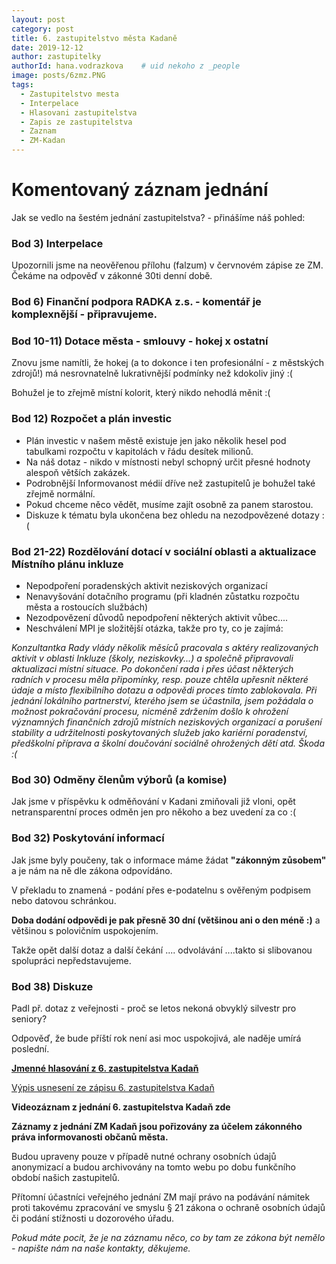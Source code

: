 ```yaml
---
layout: post
category: post
title: 6. zastupitelstvo města Kadaně
date: 2019-12-12
author: zastupitelky
authorId: hana.vodrazkova    # uid nekoho z _people
image: posts/6zmz.PNG
tags:
  - Zastupitelstvo mesta
  - Interpelace
  - Hlasovani zastupitelstva
  - Zapis ze zastupitelstva
  - Zaznam 
  - ZM-Kadan
---
```


# Komentovaný záznam jednání 

Jak se vedlo na šestém jednání zastupitelstva? - přinášíme náš pohled:   

### Bod 3) Interpelace
Upozornili jsme na neověřenou přílohu (falzum) v červnovém zápise ze ZM.
Čekáme na odpověď v zákonné 30ti denní době.

### Bod 6) Finanční podpora RADKA z.s. - komentář je komplexnější - připravujeme. 

### Bod 10-11) Dotace města - smlouvy - hokej x ostatní

Znovu jsme namítli, že hokej (a to dokonce i ten profesionální - z městských zdrojů!) má nesrovnatelně lukrativnější podmínky než kdokoliv jiný :(

Bohužel je to zřejmě místní kolorit, který nikdo nehodlá měnit :(

### Bod 12) Rozpočet a plán investic

* Plán investic v našem městě existuje jen jako několik hesel pod tabulkami rozpočtu v kapitolách v řádu desítek milionů.
* Na náš dotaz - nikdo v místnosti nebyl schopný určit přesné hodnoty alespoň větších zakázek.
* Podrobnější Informovanost médií dříve než zastupitelů je bohužel také zřejmě normální.
* Pokud chceme něco vědět, musíme zajít osobně za panem starostou.
* Diskuze k tématu byla ukončena bez ohledu na nezodpovězené dotazy :(

### Bod 21-22) Rozdělování dotací v sociální oblasti a aktualizace Místního plánu inkluze 
* Nepodpoření poradenských aktivit neziskových organizací
* Nenavyšování dotačního programu (při kladnén zůstatku rozpočtu města a rostoucích službách)
* Nezodpovězení důvodů nepodpoření některých aktivit vůbec....
* Neschválení MPI je složitější otázka, takže pro ty, co je zajímá:

*Konzultantka Rady vlády několik měsíců pracovala s aktéry realizovaných aktivit v oblasti Inkluze (školy, neziskovky...) 
a společně připravovali aktualizaci místní situace. Po dokončení rada i přes účast některých radních v procesu měla připomínky, 
resp. pouze chtěla upřesnit některé údaje a místo flexibilního dotazu a odpovědi proces tímto zablokovala.
Při jednání lokálního partnerství, kterého jsem se účastnila, jsem požádala o možnost pokračování procesu,
nicméně zdržením došlo k ohrožení významných finančních zdrojů místních neziskových organizací a porušení stability a udržitelnosti
poskytovaných služeb jako kariérní poradenství, předškolní příprava a školní doučování sociálně ohrožených dětí atd. Škoda :(*

### Bod 30) Odměny členům výborů (a komise)

Jak jsme v příspěvku k odměňování v Kadani zmiňovali již vloni, opět netransparentní proces odměn jen pro někoho a bez uvedení za co :(

### Bod 32) Poskytování informací
Jak jsme byly poučeny, tak o informace máme žádat **"zákonným zůsobem"** a je nám na ně dle zákona odpovídáno.

V překladu to znamená - podání přes e-podatelnu s ověřeným podpisem nebo datovou schránkou.

**Doba dodání odpovědi je pak přesně 30 dní (většinou ani o den méně :)** a většinou s polovičním uspokojením.

Takže opět další dotaz a další čekání .... odvolávání ....takto si slibovanou spolupráci nepředstavujeme.

### Bod 38) Diskuze

Padl př. dotaz z veřejnosti - proč se letos nekoná obvyklý silvestr pro seniory? 

Odpověď, že bude příští rok není asi moc uspokojivá, ale naděje umírá poslední.


**[Jmenné hlasování z 6. zastupitelstva Kadaň](https://drive.google.com....)**

[Výpis usnesení ze zápisu 6. zastupitelstva Kadaň](http://www.mesto-kadan.cz/obcan/9538/vypis-usneseni-ze-zapisu-z-6-zasedani-zastupitelstva-mesta) 

**Videozáznam z jednání 6. zastupitelstva Kadaň zde**


**Záznamy z jednání ZM Kadaň jsou pořizovány za účelem zákonného práva informovanosti občanů města.** 

Budou upraveny pouze v případě nutné ochrany osobních údajů anonymizací a budou archivovány na tomto webu po dobu funkčního období našich zastupitelů. 

Přítomní účastníci veřejného jednání ZM mají právo na podávání námitek proti takovému zpracování ve smyslu § 21 zákona o ochraně osobních údajů či podání stížnosti u dozorového úřadu.

*Pokud máte pocit, že je na záznamu něco, co by tam ze zákona být nemělo - napište nám na naše kontakty, děkujeme.*

